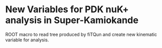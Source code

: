 # New Variables for PDK nuK+ analysis in Super-Kamiokande

ROOT macro to read tree produced by fiTQun and create new kinematic variable for analysis.